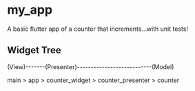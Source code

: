 # my_app

A basic flutter app of a counter that increments...with unit tests!

## Widget Tree
(View)-------(Presenter)---------------------------(Model)

main > app > counter_widget > counter_presenter > counter
